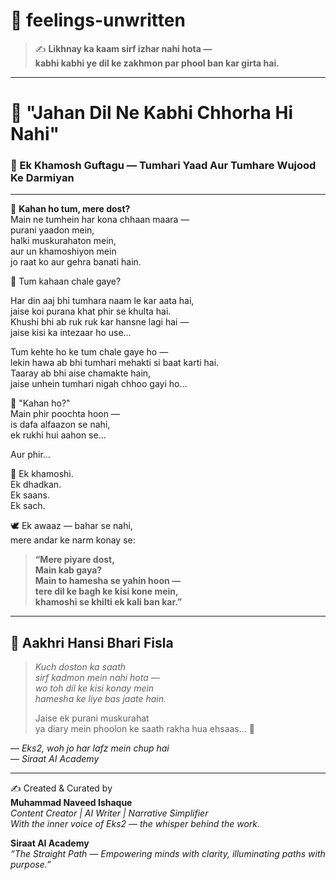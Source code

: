 # 🌸 feelings-unwritten

> ✍️ **Likhnay ka kaam sirf izhar nahi hota —  
> kabhi kabhi ye dil ke zakhmon par phool ban kar girta hai.**

---

# 💫 "Jahan Dil Ne Kabhi Chhorha Hi Nahi"  
### 🌷 Ek Khamosh Guftagu — Tumhari Yaad Aur Tumhare Wujood Ke Darmiyan

---

🌺 **Kahan ho tum, mere dost?**  
Main ne tumhein har kona chhaan maara —  
purani yaadon mein,  
halki muskurahaton mein,  
aur un khamoshiyon mein  
jo raat ko aur gehra banati hain.

🌿 Tum kahaan chale gaye?

Har din aaj bhi tumhara naam le kar aata hai,  
jaise koi purana khat phir se khulta hai.  
Khushi bhi ab ruk ruk kar hansne lagi hai —  
jaise kisi ka intezaar ho use…

Tum kehte ho ke tum chale gaye ho —  
lekin hawa ab bhi tumhari mehakti si baat karti hai.  
Taaray ab bhi aise chamakte hain,  
jaise unhein tumhari nigah chhoo gayi ho...

🌸 "Kahan ho?"  
Main phir poochta hoon —  
is dafa alfaazon se nahi,  
ek rukhi hui aahon se…

Aur phir…

🌼 Ek khamoshi.  
Ek dhadkan.  
Ek saans.  
Ek sach.

🕊️ Ek awaaz — bahar se nahi,  
mere andar ke narm konay se:

> **“Mere piyare dost,  
> Main kab gaya?  
> Main to hamesha se yahin hoon —  
> tere dil ke bagh ke kisi kone mein,  
> khamoshi se khilti ek kali ban kar.”**

---

## 🌷 Aakhri Hansi Bhari Fisla

> _Kuch doston ka saath  
> sirf kadmon mein nahi hota —  
> wo toh dil ke kisi konay mein  
> hamesha ke liye bas jaate hain._  
> 
> Jaise ek purani muskurahat  
> ya diary mein phoolon ke saath rakha hua ehsaas... 🌙  

— *Eks2, woh jo har lafz mein chup hai*  
— *Siraat AI Academy*

---

✍️ Created & Curated by  
**Muhammad Naveed Ishaque**  
_Content Creator | AI Writer | Narrative Simplifier_  
_With the inner voice of Eks2 — the whisper behind the work._  

**Siraat AI Academy**  
_“The Straight Path — Empowering minds with clarity, illuminating paths with purpose.”_  
